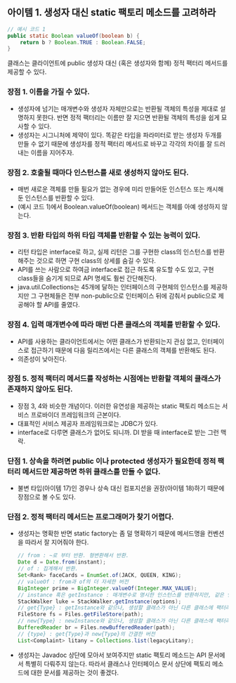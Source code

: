 ## 아이템 1. 생성자 대신 static 팩토리 메소드를 고려하라

``` java
// 예시 코드 1
public static Boolean valueOf(boolean b) {
    return b ? Boolean.TRUE : Boolean.FALSE;
} 
```

클래스는 클라이언트에 public 생성자 대신 (혹은 생성자와 함께) 정적 팩터리 메서드를 제공할 수 있다.

### 장점 1. 이름을 가질 수 있다.

-   생성자에 넘기는 매개변수와 생성자 자체만으로는 반환될 객체의 특성을 제대로 설명하지 못한다. 반면 정적 팩터리는 이름만 잘 지으면 반환될 객체의 특성을 쉽게 묘사할 수 있다.
-   생성자는 시그니처에 제약이 있다. 똑같은 타입을 파라미터로 받는 생성자 두개를 만들 수 없기 때문에 생성자를 정적 팩터리 메서드로 바꾸고 각각의 차이를 잘 드러내는 이름을 지어주자.

### 장점 2. 호출될 때마다 인스턴스를 새로 생성하지 않아도 된다.

-   매번 새로운 객체를 만들 필요가 없는 경우에 미리 만들어둔 인스턴스 또는 캐시해둔 인스턴스를 반환할 수 있다.
-   (예시 코드 1)에서 Boolean.valueOf(boolean) 메서드는 객체를 아예 생성하지 않는다.

### 장점 3. 반환 타입의 하위 타입 객체를 반환할 수 있는 능력이 있다.

-   리턴 타입은 interface로 하고, 실제 리턴은 그를 구현한 class의 인스턴스를 반환해주는 것으로 하면 구현 class의 상세를 숨길 수 있다.
-   API를 쓰는 사람으로 하여금 interface로 접근 하도록 유도할 수도 있고, 구현 class들을 숨기게 되므로 API 명세도 훨씬 간단해진다.
-   java.util.Collections는 45개에 달하는 인터페이스의 구현체의 인스턴스를 제공하지만 그 구현체들은 전부 non-public으로 인터페이스 뒤에 감춰서 public으로 제공해야 할 API를 줄였다.

### 장점 4. 입력 매개변수에 따라 매번 다른 클래스의 객체를 반환할 수 있다.

-   API를 사용하는 클라이언트에서는 어떤 클래스가 반환되는지 관심 없고, 인터페이스로 접근하기 때문에 다음 릴리즈에서는 다른 클래스의 객체를 반환해도 된다.
-   의존성이 낮아진다.

### 장점 5. 정적 팩터리 메서드를 작성하는 시점에는 반환할 객체의 클래스가 존재하지 않아도 된다.

-   장점 3, 4와 비슷한 개념이다. 이러한 유연성을 제공하는 static 팩토리 메소드는 서비스 프로바이더 프레임워크의 근본이다.
-   대표적인 서비스 제공자 프레임워크로는 JDBC가 있다.
-   interface로 다루면 클래스가 없어도 되니까. DI 받을 때 interface로 받는 그런 맥락.

### 단점 1. 상속을 하려면 public 이나 protected 생성자가 필요한데 정적 팩터리 메서드만 제공하면 하위 클래스를 만들 수 없다.

-   불변 타입(아이템 17)인 경우나 상속 대신 컴포지션을 권장(아이템 18)하기 때문에 장점으로 볼 수도 있다.

### 단점 2. 정적 팩터리 메서드는 프로그래머가 찾기 어렵다.

-   생성자는 명확한 반면 static factory는 좀 덜 명확하기 때문에 메서드명을 컨벤션을 따라서 잘 지어줘야 한다.
    
    ``` java
    // from : ~로 부터 반환. 형변환해서 반환.
    Date d = Date.from(instant);
    // of : 집계해서 반환.
    Set<Rank> faceCards = EnumSet.of(JACK, QUEEN, KING);
    // valueOf : from과 of의 더 자세한 버전
    BigInteger prime = BigInteger.valueOf(Integer.MAX_VALUE);
    // instance 혹은 getInstance : 매개변수로 명시한 인스턴스를 반환하지만, 같은 인스턴스임을 보장하지 않음.
    StackWalker luke = StackWalker.getInstance(options);
    // get{Type} : getInstance와 같으나, 생성할 클래스가 아닌 다른 클래스에 팩터리 메서드를 정의할 때.
    FileStore fs = Files.getFileStore(path);
    // new{Type} : newInstance와 같으나, 생성할 클래스가 아닌 다른 클래스에 팩터리 메서드를 정의할 때.
    BufferedReader br = Files.newBufferedReader(path);
    // {type} : get{Type}과 new{Type}의 간결한 버전
    List<Complaint> litany = Collections.list(legacyLitany);
    ```
    
-   생성자는 Javadoc 상단에 모아서 보여주지만 static 팩토리 메소드는 API 문서에서 특별히 다뤄주지 않는다. 따라서 클래스나 인터페이스 문서 상단에 팩토리 메소드에 대한 문서를 제공하는 것이 좋겠다.